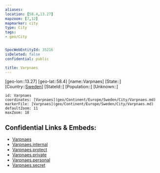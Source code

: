 ```yaml
---
aliases: 
location: [58.4,13.27]
mapzoom: [7,12] 
mapmarker: city 
type: City
tags:
- geo/City


SpocWebEntityId: 35216
isDeleted: false
confidential: public

title: Varpnaes
---
```

[geo-lon::13.27]
[geo-lat::58.4]
[name::Varpnaes]
[State::]
[Country::[Sweden](geo/Continent/Europe/Sweden.md)]
[StateId::]
[Population::]
[Unknown::]


```leaflet
id: Varpnaes
coordinates: [Varpnaes](geo/Continent/Europe/Sweden/City/Varpnaes.md)
markerFile: [Varpnaes](geo/Continent/Europe/Sweden/City/Varpnaes.md)
defaultZoom: 11 
maxZoom: 18
```


## Confidential Links & Embeds: 
- [Varpnaes](../../../../../../_public/geo/Continent/Europe/Sweden/City/Varpnaes.md) 
- [Varpnaes.internal](../../../../../../_internal/geo/Continent/Europe/Sweden/City/Varpnaes.internal.md) 
- [Varpnaes.protect](../../../../../../_protect/geo/Continent/Europe/Sweden/City/Varpnaes.protect.md) 
- [Varpnaes.private](../../../../../../_private/geo/Continent/Europe/Sweden/City/Varpnaes.private.md) 
- [Varpnaes.personal](../../../../../../_personal/geo/Continent/Europe/Sweden/City/Varpnaes.personal.md) 
- [Varpnaes.secret](../../../../../../_secret/geo/Continent/Europe/Sweden/City/Varpnaes.secret.md) 
